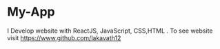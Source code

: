 # My-App
I Develop website with ReactJS, JavaScript, CSS,HTML . To see website visit https://www.github.com/lakavath12
